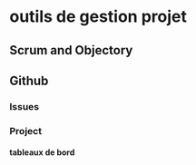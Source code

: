 
# outils de gestion projet 

## Scrum and Objectory 

## Github 

### Issues 
### Project 
#### tableaux de bord 


